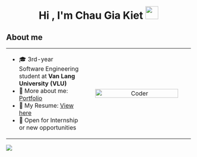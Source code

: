 <!-- <p align="center">
    <img width="100%" height="100%" src="https://github.com/user-attachments/assets/6a9479a4-53bb-4b9f-8967-f979a9691b46" alt="Dusgkiet Banner" />

</p> -->

<h1 align="center"><b>Hi , I'm Chau Gia Kiet </b><img src="https://media.giphy.com/media/hvRJCLFzcasrR4ia7z/giphy.gif" width="35"></h1>
<!-- <p align="center">
    <img src="https://readme-typing-svg.herokuapp.com/?font=Righteous&size=35&center=true&vCenter=true&width=500&height=70&duration=4000&lines=Hi+There!+👋;Can+call+me+Dustin!;"/>
</p> -->

## About me

<table>
  <tr>
    <td>
      <ul>
        <li>🎓 3rd-year Software Engineering student at <b>Van Lang University (VLU)</b></li>
        <li>📁 More about me: <a href="https://www.linkedin.com/in/chaugiakiet/" target="_blank">Portfolio</a></li>
        <li>📄 My Resume: <a href="https://drive.google.com/file/d/1AtNZ-fJZFvUqoYOBqittiK_LHudd5XVf/view?usp=drivesdk" target="_blank">View here</a></li>
        <li>📌 Open for Internship or new opportunities</li>
      </ul>
    </td>
    <td align="center" width="280">
      <img src="https://user-images.githubusercontent.com/74038190/216655810-e2e89b30-25a2-479a-a20f-c4bde3634607.gif" alt="Coder" width="90%"/>
    </td>
  </tr>
</table>

[![](https://komarev.com/ghpvc/?username=dusgkiet)](https://github.com/dusgkiet)
